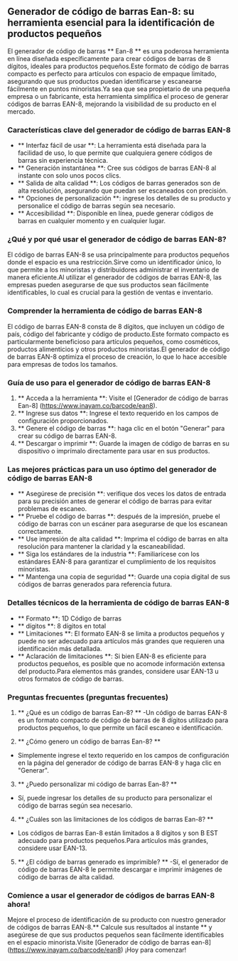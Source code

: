 ## Generador de código de barras Ean-8: su herramienta esencial para la identificación de productos pequeños

El generador de código de barras ** Ean-8 ** es una poderosa herramienta en línea diseñada específicamente para crear códigos de barras de 8 dígitos, ideales para productos pequeños.Este formato de código de barras compacto es perfecto para artículos con espacio de empaque limitado, asegurando que sus productos puedan identificarse y escanearse fácilmente en puntos minoristas.Ya sea que sea propietario de una pequeña empresa o un fabricante, esta herramienta simplifica el proceso de generar códigos de barras EAN-8, mejorando la visibilidad de su producto en el mercado.

### Características clave del generador de código de barras EAN-8

- ** Interfaz fácil de usar **: La herramienta está diseñada para la facilidad de uso, lo que permite que cualquiera genere códigos de barras sin experiencia técnica.
- ** Generación instantánea **: Cree sus códigos de barras EAN-8 al instante con solo unos pocos clics.
- ** Salida de alta calidad **: Los códigos de barras generados son de alta resolución, asegurando que puedan ser escaneados con precisión.
- ** Opciones de personalización **: ingrese los detalles de su producto y personalice el código de barras según sea necesario.
- ** Accesibilidad **: Disponible en línea, puede generar códigos de barras en cualquier momento y en cualquier lugar.

### ¿Qué y por qué usar el generador de código de barras EAN-8?

El código de barras EAN-8 se usa principalmente para productos pequeños donde el espacio es una restricción.Sirve como un identificador único, lo que permite a los minoristas y distribuidores administrar el inventario de manera eficiente.Al utilizar el generador de códigos de barras EAN-8, las empresas pueden asegurarse de que sus productos sean fácilmente identificables, lo cual es crucial para la gestión de ventas e inventario.

### Comprender la herramienta de código de barras EAN-8

El código de barras EAN-8 consta de 8 dígitos, que incluyen un código de país, código del fabricante y código de producto.Este formato compacto es particularmente beneficioso para artículos pequeños, como cosméticos, productos alimenticios y otros productos minoristas.El generador de código de barras EAN-8 optimiza el proceso de creación, lo que lo hace accesible para empresas de todos los tamaños.

### Guía de uso para el generador de código de barras EAN-8

1. ** Acceda a la herramienta **: Visite el [Generador de código de barras Ean-8] (https://www.inayam.co/barcode/ean8).
2. ** Ingrese sus datos **: Ingrese el texto requerido en los campos de configuración proporcionados.
3. ** Genere el código de barras **: haga clic en el botón "Generar" para crear su código de barras EAN-8.
4. ** Descargar o imprimir **: Guarde la imagen de código de barras en su dispositivo o imprímalo directamente para usar en sus productos.

### Las mejores prácticas para un uso óptimo del generador de código de barras EAN-8

- ** Asegúrese de precisión **: verifique dos veces los datos de entrada para su precisión antes de generar el código de barras para evitar problemas de escaneo.
- ** Pruebe el código de barras **: después de la impresión, pruebe el código de barras con un escáner para asegurarse de que los escanean correctamente.
- ** Use impresión de alta calidad **: Imprima el código de barras en alta resolución para mantener la claridad y la escaneabilidad.
- ** Siga los estándares de la industria **: Familiarícese con los estándares EAN-8 para garantizar el cumplimiento de los requisitos minoristas.
- ** Mantenga una copia de seguridad **: Guarde una copia digital de sus códigos de barras generados para referencia futura.

### Detalles técnicos de la herramienta de código de barras EAN-8

- ** Formato **: 1D Código de barras
- ** dígitos **: 8 dígitos en total
- ** Limitaciones **: El formato EAN-8 se limita a productos pequeños y puede no ser adecuado para artículos más grandes que requieren una identificación más detallada.
- ** Aclaración de limitaciones **: Si bien EAN-8 es eficiente para productos pequeños, es posible que no acomode información extensa del producto.Para elementos más grandes, considere usar EAN-13 u otros formatos de código de barras.

### Preguntas frecuentes (preguntas frecuentes)

1. ** ¿Qué es un código de barras Ean-8? **
-Un código de barras EAN-8 es un formato compacto de código de barras de 8 dígitos utilizado para productos pequeños, lo que permite un fácil escaneo e identificación.

2. ** ¿Cómo genero un código de barras Ean-8? **
- Simplemente ingrese el texto requerido en los campos de configuración en la página del generador de código de barras EAN-8 y haga clic en "Generar".

3. ** ¿Puedo personalizar mi código de barras Ean-8? **
- Sí, puede ingresar los detalles de su producto para personalizar el código de barras según sea necesario.

4. ** ¿Cuáles son las limitaciones de los códigos de barras Ean-8? **
- Los códigos de barras Ean-8 están limitados a 8 dígitos y son B EST adecuado para productos pequeños.Para artículos más grandes, considere usar EAN-13.

5. ** ¿El código de barras generado es imprimible? **
-Sí, el generador de código de barras EAN-8 le permite descargar e imprimir imágenes de código de barras de alta calidad.

### Comience a usar el generador de códigos de barras EAN-8 ahora!

Mejore el proceso de identificación de su producto con nuestro generador de códigos de barras EAN-8.** Calcule sus resultados al instante ** y asegúrese de que sus productos pequeños sean fácilmente identificables en el espacio minorista.Visite [Generador de código de barras ean-8] (https://www.inayam.co/barcode/ean8) ¡Hoy para comenzar!